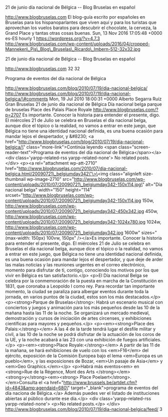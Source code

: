 21 de junio día nacional de Bélgica -- Blog Bruselas en español

http://www.blogbruselas.com El blog-guía escrito por españoles en
Bruselas para los hispanoparlantes que viven aquí y para los turistas
que aprovechan los vuelos baratos para descubrir el chocolate, la
cerveza, la Grand Place y tantas otras cosas buenas. Sun, 13 Nov 2016
17:05:48 +0000 es-ES hourly 1 https://wordpress.org/?v=4.7.3
http://www.blogbruselas.com/wp-content/uploads/2016/04/cropped-Manneken\_Pis\_Blog\_Bruselas\_Ricardo\_Imbern-512-32x32.jpg

21 de junio día nacional de Bélgica -- Blog Bruselas en español

http://www.blogbruselas.com 32 32

Programa de eventos del día nacional de Bélgica

http://www.blogbruselas.com/blog/2010/07/19/dia-nacional-belgica/
http://www.blogbruselas.com/blog/2010/07/19/dia-nacional-belgica/\#comments
Mon, 19 Jul 2010 18:00:31 +0000 Alberto Segarra Ruíz Gran Bruselas 21 de
junio día nacional de Bélgica Día nacional belga parque de bruselas
Place des Palais Place Royale http://www.blogbruselas.com/?p=2707 Es
importante. Conocer la historia para entender el presente, digo. El
miércoles 21 de Julio se celebra en Bruselas el día nacional belga,
aunque dice el tópico o la realidad, no vamos a entrar en este juego,
que Bélgica no tiene una identidad nacional definida, es una buena
ocasión para mandar lejos el despertador, y &\#8230; \<a
href=\"http://www.blogbruselas.com/blog/2010/07/19/dia-nacional-belgica/\"
class=\"more-link\"\>Continúa leyendo \<span
class=\"screen-reader-text\"\>Programa de eventos del día nacional de
Bélgica\</span\>\</a\>\<div class=\'yarpp-related-rss
yarpp-related-none\'\> No related posts. \</div\> \<p\>\<a
rel=\"attachment wp-att-2710\"
href=\"http://www.blogbruselas.com/2010/07/dia-nacional-belgica.html/20090721\_belgiumday342\"\>\<img
class=\"alignleft size-thumbnail wp-image-2710\"
src=\"http://www.blogbruselas.com/wp-content/uploads/2010/07/20090721\_belgiumday342-150x114.jpg\"
alt=\"Día nacional belga\" width=\"150\" height=\"114\"
srcset=\"http://www.blogbruselas.com/wp-content/uploads/2010/07/20090721\_belgiumday342-150x114.jpg
150w,
http://www.blogbruselas.com/wp-content/uploads/2010/07/20090721\_belgiumday342-450x342.jpg
450w,
http://www.blogbruselas.com/wp-content/uploads/2010/07/20090721\_belgiumday342-1024x780.jpg
1024w,
http://www.blogbruselas.com/wp-content/uploads/2010/07/20090721\_belgiumday342.jpg
1600w\" sizes=\"(max-width: 150px) 100vw, 150px\" /\>\</a\>Es
importante. Conocer la historia para entender el presente, digo. El
miércoles 21 de Julio se celebra en Bruselas el día nacional belga,
aunque dice el tópico o la realidad, no vamos a entrar en este juego,
que Bélgica no tiene una identidad nacional definida, es una buena
ocasión para mandar lejos el despertador, y que deje de arder las malas
noticias y las reuniones urgentes en el correo electrónico, momento para
disfrutar de ti, contigo, conociendo los motivos por los que vivir en
Bélgica es tan satisfactorio.\</p\> \<p\>El Día nacional Belga se
celebra por la conmemoración de la puesta en marcha de la Constitución
en 1831, que coronaba a Leopoldo I como rey. Para recordar tan
importante momento, la ciudad se paraliza para albergar eventos durante
toda la jornada, en varios puntos de la ciudad, estos son los más
destacados.\</p\> \<p\>\<strong\>Parque de Bruselas\</strong\>: Habrá un
escenario musical con conciertos y juegos y animación para los más
pequeños desde las 10 de la mañana hasta las 11 de la noche. Se
organizará un mercado medieval, demostración y cursos de iniciación de
artes circenses, y exhibiciones científicas para mayores y
pequeños.\</p\> \<p\>\<em\>\<strong\>Place des Palais:\</strong\>\</em\>
A las 4 de la tarde tendrá lugar el desfile militar y civil, a las 10 de
la noche se podrá disfrutar de la actuación de los coros de la UE, y la
noche acabará a las 23 con una exhibición de fuegos artificiales.\</p\>
\<p\>\<em\>\<strong\>Place Royale:\</strong\>\</em\> A partir de las 11
de la mañana, se hará exhibiciones de vuelo con los \<em\>F16\</em\> del
ejército, exposición de la Comisión Europea bajo el lema \<em\>Europa es
un pueblo\</em\>, y las exposiciones de Bozar, \<em\>Un pasaje de
Asia\</em\> y \<em\>Geo Graphics.\</em\>\</p\> \<p\>Habrá más
eventos\<em\> en \<strong\>Rue de la Régence, Mont des Arts
\</strong\>\</em\>\<strong\>y\</strong\>\<em\>\<strong\> Place
Poelaert\</strong\>. \</em\>Consulta el \<a
href=\"http://www.brussels.be/artdet.cfm?id=4843&amp;agendaid=680\"
target=\"\_blank\"\>programa de eventos del día naciona de
Bélgica.\</a\> Además puedes ver el listado de instituciones abiertas al
público durante ese día.\</p\> \<div class=\'yarpp-related-rss
yarpp-related-none\'\> \<p\>No related posts.\</p\> \</div\>
http://www.blogbruselas.com/blog/2010/07/19/dia-nacional-belgica/feed/ 3

